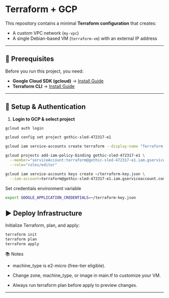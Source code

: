 # Terraform + GCP 

This repository contains a minimal **Terraform configuration** that creates:
- A custom VPC network (`my-vpc`)
- A single Debian-based VM (`terraform-vm`) with an external IP address



---

## 🚀 Prerequisites

Before you run this project, you need:

- **Google Cloud SDK (gcloud)** → [Install Guide](https://cloud.google.com/sdk/docs/install)
- **Terraform CLI** → [Install Guide](https://developer.hashicorp.com/terraform/install)

---

## 🔑 Setup & Authentication

1. **Login to GCP & select project**

```bash
gcloud auth login

gcloud config set project gothic-sled-472317-e1

gcloud iam service-accounts create terraform --display-name "Terraform Service Account"

gcloud projects add-iam-policy-binding gothic-sled-472317-e1 \
  --member="serviceAccount:terraform@gothic-sled-472317-e1.iam.gserviceaccount.com" \
  --role="roles/editor"

gcloud iam service-accounts keys create ~/terraform-key.json \
  --iam-account=terraform@gothic-sled-472317-e1.iam.gserviceaccount.com
```

Set credentials environment variable
```bash 
export GOOGLE_APPLICATION_CREDENTIALS=~/terraform-key.json
```

## ▶️ Deploy Infrastructure

Initialize Terraform, plan, and apply:

```bash
terraform init
terraform plan
terraform apply
```

📚 Notes

- machine_type is e2-micro (free-tier eligible).

- Change zone, machine_type, or image in main.tf to customize your VM.

- Always run terraform plan before apply to preview changes.


---
